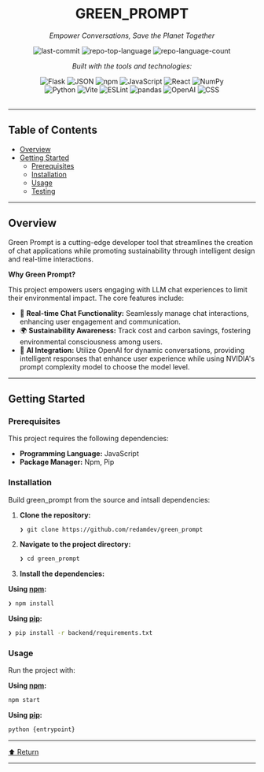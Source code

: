 <div id="top">

<!-- HEADER STYLE: CLASSIC -->
<div align="center">


# GREEN_PROMPT

<em>Empower Conversations, Save the Planet Together</em>

<!-- BADGES -->
<img src="https://img.shields.io/github/last-commit/redamdev/green_prompt?style=flat&logo=git&logoColor=white&color=0080ff" alt="last-commit">
<img src="https://img.shields.io/github/languages/top/redamdev/green_prompt?style=flat&color=0080ff" alt="repo-top-language">
<img src="https://img.shields.io/github/languages/count/redamdev/green_prompt?style=flat&color=0080ff" alt="repo-language-count">

<em>Built with the tools and technologies:</em>

<img src="https://img.shields.io/badge/Flask-000000.svg?style=flat&logo=Flask&logoColor=white" alt="Flask">
<img src="https://img.shields.io/badge/JSON-000000.svg?style=flat&logo=JSON&logoColor=white" alt="JSON">
<img src="https://img.shields.io/badge/npm-CB3837.svg?style=flat&logo=npm&logoColor=white" alt="npm">
<img src="https://img.shields.io/badge/JavaScript-F7DF1E.svg?style=flat&logo=JavaScript&logoColor=black" alt="JavaScript">
<img src="https://img.shields.io/badge/React-61DAFB.svg?style=flat&logo=React&logoColor=black" alt="React">
<img src="https://img.shields.io/badge/NumPy-013243.svg?style=flat&logo=NumPy&logoColor=white" alt="NumPy">
<br>
<img src="https://img.shields.io/badge/Python-3776AB.svg?style=flat&logo=Python&logoColor=white" alt="Python">
<img src="https://img.shields.io/badge/Vite-646CFF.svg?style=flat&logo=Vite&logoColor=white" alt="Vite">
<img src="https://img.shields.io/badge/ESLint-4B32C3.svg?style=flat&logo=ESLint&logoColor=white" alt="ESLint">
<img src="https://img.shields.io/badge/pandas-150458.svg?style=flat&logo=pandas&logoColor=white" alt="pandas">
<img src="https://img.shields.io/badge/OpenAI-412991.svg?style=flat&logo=OpenAI&logoColor=white" alt="OpenAI">
<img src="https://img.shields.io/badge/CSS-663399.svg?style=flat&logo=CSS&logoColor=white" alt="CSS">

</div>
<br>

---

## Table of Contents

- [Overview](#overview)
- [Getting Started](#getting-started)
    - [Prerequisites](#prerequisites)
    - [Installation](#installation)
    - [Usage](#usage)
    - [Testing](#testing)

---

## Overview

Green Prompt is a cutting-edge developer tool that streamlines the creation of chat applications while promoting sustainability through intelligent design and real-time interactions.

**Why Green Prompt?**

This project empowers users engaging with LLM chat experiences to limit their environmental impact. The core features include:

- 💬 **Real-time Chat Functionality:** Seamlessly manage chat interactions, enhancing user engagement and communication.
- 🌍 **Sustainability Awareness:** Track cost and carbon savings, fostering environmental consciousness among users.
- 🤖 **AI Integration:** Utilize OpenAI for dynamic conversations, providing intelligent responses that enhance user experience while using NVIDIA's prompt complexity model to choose the model level.

---

## Getting Started

### Prerequisites

This project requires the following dependencies:

- **Programming Language:** JavaScript
- **Package Manager:** Npm, Pip

### Installation

Build green_prompt from the source and intsall dependencies:

1. **Clone the repository:**

    ```sh
    ❯ git clone https://github.com/redamdev/green_prompt
    ```

2. **Navigate to the project directory:**

    ```sh
    ❯ cd green_prompt
    ```

3. **Install the dependencies:**

**Using [npm](https://www.npmjs.com/):**

```sh
❯ npm install
```
**Using [pip](https://pypi.org/project/pip/):**

```sh
❯ pip install -r backend/requirements.txt
```

### Usage

Run the project with:

**Using [npm](https://www.npmjs.com/):**

```sh
npm start
```
**Using [pip](https://pypi.org/project/pip/):**

```sh
python {entrypoint}
```

---

<div align="left"><a href="#top">⬆ Return</a></div>

---
